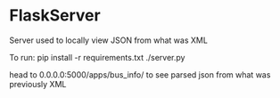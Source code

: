 # FlaskServer
Server used to locally view JSON from what was XML

To run:
pip install -r requirements.txt
./server.py

head to 0.0.0.0:5000/apps/bus_info/ to see parsed json from what was previously XML
